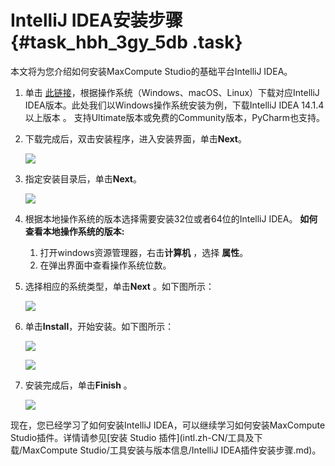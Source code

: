 # IntelliJ IDEA安装步骤 {#task_hbh_3gy_5db .task}

本文将为您介绍如何安装MaxCompute Studio的基础平台IntelliJ IDEA。

1.  单击 [此链接](https://www.jetbrains.com/idea/?spm=5176.doc50889.2.1.0ohIYs)，根据操作系统（Windows、macOS、Linux）下载对应IntelliJ IDEA版本。此处我们以Windows操作系统安装为例，下载IntelliJ IDEA 14.1.4以上版本 。 支持Ultimate版本或免费的Community版本，PyCharm也支持。
2.  下载完成后，双击安装程序，进入安装界面，单击**Next**。 

    ![](http://static-aliyun-doc.oss-cn-hangzhou.aliyuncs.com/assets/img/12116/15561807841503_zh-CN.png)

3.  指定安装目录后，单击**Next**。 

    ![](http://static-aliyun-doc.oss-cn-hangzhou.aliyuncs.com/assets/img/12116/15561807841504_zh-CN.png)

4.  根据本地操作系统的版本选择需要安装32位或者64位的IntelliJ IDEA。 **如何查看本地操作系统的版本:** 
    1.  打开windows资源管理器，右击**计算机** ，选择 **属性**。 
    2.  在弹出界面中查看操作系统位数。 
5.  选择相应的系统类型，单击**Next** 。如下图所示： 

    ![](http://static-aliyun-doc.oss-cn-hangzhou.aliyuncs.com/assets/img/12116/15561807841507_zh-CN.png)

6.  单击**Install**，开始安装。如下图所示： 

    ![](http://static-aliyun-doc.oss-cn-hangzhou.aliyuncs.com/assets/img/12116/15561807851508_zh-CN.png)

    ![](http://static-aliyun-doc.oss-cn-hangzhou.aliyuncs.com/assets/img/12116/15561807851510_zh-CN.png)

7.  安装完成后，单击**Finish** 。 

    ![](http://static-aliyun-doc.oss-cn-hangzhou.aliyuncs.com/assets/img/12116/15561807851511_zh-CN.png)


现在，您已经学习了如何安装IntelliJ IDEA，可以继续学习如何安装MaxCompute Studio插件。详情请参见[安装 Studio 插件](intl.zh-CN/工具及下载/MaxCompute Studio/工具安装与版本信息/IntelliJ IDEA插件安装步骤.md)。


